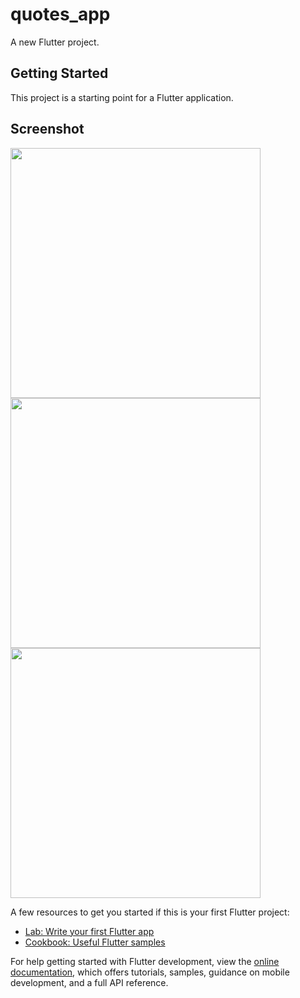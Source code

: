 # quotes_app

A new Flutter project.

## Getting Started

This project is a starting point for a Flutter application.

## Screenshot
<img height="400" src="https://github.com/aakashx58/quotes_app/assets/106716824/69fc4394-60aa-4563-8584-dec87ae6ea62">
<img height="400" src="https://github.com/aakashx58/quotes_app/assets/106716824/f70a630f-87b8-4ebd-8767-3e51860a12f7">
<img height="400" src="https://github.com/aakashx58/quotes_app/assets/106716824/dbd48c54-4e31-4b9d-829c-ab7b7347f469">


A few resources to get you started if this is your first Flutter project:

- [Lab: Write your first Flutter app](https://docs.flutter.dev/get-started/codelab)
- [Cookbook: Useful Flutter samples](https://docs.flutter.dev/cookbook)

For help getting started with Flutter development, view the
[online documentation](https://docs.flutter.dev/), which offers tutorials,
samples, guidance on mobile development, and a full API reference.
